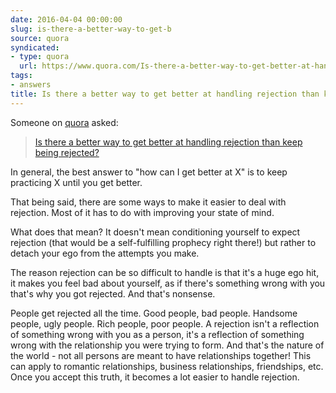 ```yaml
---
date: 2016-04-04 00:00:00
slug: is-there-a-better-way-to-get-b
source: quora
syndicated:
- type: quora
  url: https://www.quora.com/Is-there-a-better-way-to-get-better-at-handling-rejection-than-keep-being-rejected/answer/Roy-Tang
tags:
- answers
title: Is there a better way to get better at handling rejection than keep being rejected?
---
```


Someone on [quora](https://quora.com) asked:

> [Is there a better way to get better at handling rejection than keep being rejected?](https://www.quora.com/Is-there-a-better-way-to-get-better-at-handling-rejection-than-keep-being-rejected/answer/Roy-Tang)


In general, the best answer to "how can I get better at X" is to keep practicing X until you get better. 

That being said, there are some ways to make it easier to deal with rejection. Most of it has to do with improving your state of mind.

What does that mean? It doesn't mean conditioning yourself to expect rejection (that would be a self-fulfilling prophecy right there!) but rather to detach your ego from the attempts you make. 

The reason rejection can be so difficult to handle is that it's a huge ego hit, it makes you feel bad about yourself, as if there's something wrong with you that's why you got rejected. And that's nonsense.

People get rejected all the time. Good people, bad people. Handsome people, ugly people. Rich people, poor people. A rejection isn't a reflection of something wrong with you as a person, it's a reflection of something wrong with the relationship you were trying to form. And that's the nature of the world - not all persons are meant to have relationships together! This can apply to romantic relationships, business relationships, friendships, etc. Once you accept this truth, it becomes a lot easier to handle rejection.